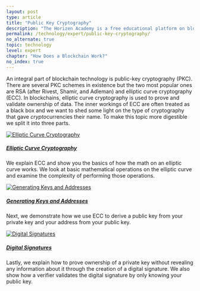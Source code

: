 ```yaml
---
layout: post
type: article
title: "Public Key Cryptography"
description: "The Horizen Academy is a free educational platform on blockchain technology, cryptocurrency, and privacy. This chapter is is not available yet. We add content frequently, sign up for our newsletter for notifications when it's released."
permalink: /technology/expert/public-key-cryptography/
no_alternate: true
topic: technology
level: expert
chapter: "How Does a Blockchain Work?"
no_index: true
---
```


An integral part of blockchain technology is public-key cryptography (PKC). There are several PKC schemes in existence but the two most popular ones are RSA (after Rivest, Shamir, and Adleman) and elliptic curve cryptography (ECC). In blockchains, elliptic curve cryptography is used to prove and validate ownership of data. The inner workings of ECC are often treated as a black box and we want to shed some light on the type of cryptography that gave *crypto*currencies their name. To make this topic more digestible we split it into three parts.

<div class="row mt-5">
    <div class="col-md-3">
        <a href="{{ site.baseurl }}{% post_url /technology/expert/2022-02-04-1-elliptic-curve-cryptography %}">
            <img src="{{site.baseurl_root}}/assets/post_files/technology/expert/2.3.0-pkc/curve.png" alt="Elliptic Curve Cryptography" />
        </a>
    </div>
    <div class="col-md-9">
        <a class="font-weight-bold" href="{{ site.baseurl }}{% post_url /technology/expert/2022-02-04-1-elliptic-curve-cryptography %}"><h5 class="intro-article-title">Elliptic Curve Cryptography</h5></a>
        <p class="mb-1">
We explain ECC and show you the basics of how the math on an elliptic curve works. We look at basic mathematical operations on the elliptic curve and examine the complexity of performing those operations. </p>
    </div>
</div>

<div class="row mt-5">
    <div class="col-md-3">
        <a href="{{ site.baseurl }}{% post_url /technology/expert/2022-02-04-2-generating-keys-and-addresses %}">
            <img src="{{site.baseurl_root}}/assets/post_files/technology/expert/2.3.0-pkc/keys-and-addresses.png" alt="Generating Keys and Addresses" />
        </a>
    </div>
    <div class="col-md-9">
        <a class="font-weight-bold" href="{{ site.baseurl }}{% post_url /technology/expert/2022-02-04-2-generating-keys-and-addresses %}"><h5 class="intro-article-title">Generating Keys and Addresses</h5></a>
        <p class="mb-1">
            Next, we demonstrate how we use ECC to derive a public key from your private key and your address from your public key.
        </p>
    </div>
</div>

<div class="row mt-5">
    <div class="col-md-3">
        <a href="{{ site.baseurl }}{% post_url /technology/expert/2022-02-04-3-digital-signatures %}">
            <img src="{{site.baseurl_root}}/assets/post_files/technology/expert/2.3.0-pkc/digital-signatures.png" alt="Digital Signatures" />
        </a>
    </div>
    <div class="col-md-9">
        <a class="font-weight-bold" href="{{ site.baseurl }}{% post_url /technology/expert/2022-02-04-3-digital-signatures %}"><h5 class="intro-article-title">Digital Signatures</h5></a>
        <p class="mb-1">
            Lastly, we explain how to prove ownership of a private key without revealing any information about it through the creation of a digital signature. We also show how a verifier validates the digital signature by only knowing your public key.
        </p>
    </div>
</div>
